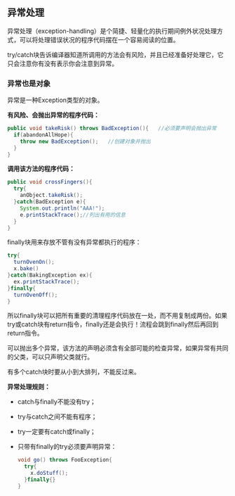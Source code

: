 ## 异常处理

异常处理（exception-handling）是个简捷、轻量化的执行期间例外状况处理方式，可以将处理错误状况的程序代码摆在一个容易阅读的位置。

try/catch块告诉编译器知道所调用的方法会有风险，并且已经准备好处理它，它只会注意你有没有表示你会注意到异常。

### 异常也是对象

异常是一种Exception类型的对象。

**有风险、会抛出异常的程序代码：**

```java
public void takeRisk() throws BadException(){	//必须要声明会抛出异常
  if(abandonAllHope){
    throw new BadException();	//创建对象并抛出
  }
}
```

**调用该方法的程序代码：**

```java
public void crossFingers(){
  try{
    anObject.takeRisk();
  }catch(BadException e){
    System.out.println("AAA!");
    e.printStackTrace();//列出有用的信息
  }
}
```

finally块用来存放不管有没有异常都执行的程序：

```java
try{
  turnOvenOn();
  x.bake()
}catch(BakingException ex){
  ex.printStackTrace();
}finally{
  turnOvenOff();
}
```

所以finally块可以把所有重要的清理程序代码放在一处，而不用复制成两份。如果try或catch块有return指令，finally还是会执行！流程会跳到finally然后再回到return指令。

可以抛出多个异常，该方法的声明必须含有全部可能的检查异常，如果异常有共同的父类，可以只声明父类就行。

有多个catch块时要从小到大排列，不能反过来。

**异常处理规则：**

- catch与finally不能没有try；

- try与catch之间不能有程序；

- try一定要有catch或finally；

- 只带有finally的try必须要声明异常：

  ```java
  void go() throws FooException{
    try{
      x.doStuff();
    }finally{}
  }
  ```

  ​